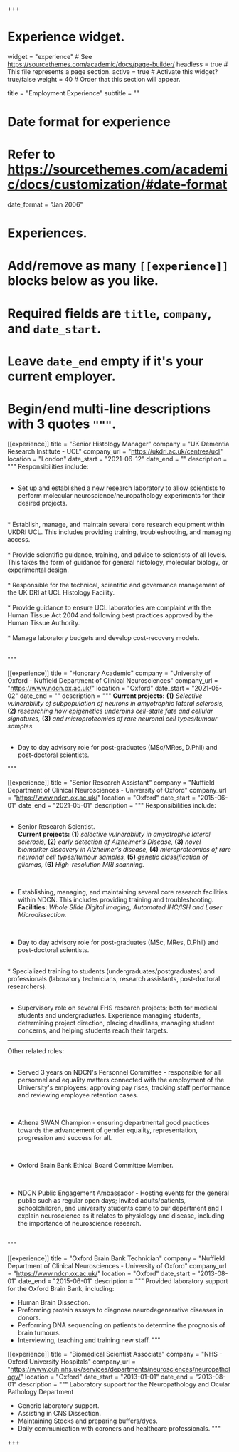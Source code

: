 +++
# Experience widget.
widget = "experience"  # See https://sourcethemes.com/academic/docs/page-builder/
headless = true  # This file represents a page section.
active = true  # Activate this widget? true/false
weight = 40  # Order that this section will appear.

title = "Employment Experience"
subtitle = ""

# Date format for experience
#   Refer to https://sourcethemes.com/academic/docs/customization/#date-format
date_format = "Jan 2006"

# Experiences. 
#   Add/remove as many `[[experience]]` blocks below as you like.
#   Required fields are `title`, `company`, and `date_start`.
#   Leave `date_end` empty if it's your current employer.
#   Begin/end multi-line descriptions with 3 quotes `"""`.

[[experience]]
  title = "Senior Histology Manager"
  company = "UK Dementia Research Institute - UCL"
  company_url = "https://ukdri.ac.uk/centres/ucl"
  location = "London"
  date_start = "2021-06-12"
  date_end = ""
  description = """
  Responsibilities include: <br>
  <br>
  
 * Set up and established a new research laboratory to allow scientists to perform molecular neuroscience/neuropathology experiments for their desired projects. <br>
  <br>
 * Establish, manage, and maintain several core research equipment within UKDRI UCL. This includes providing training, troubleshooting, and managing access. <br>
<br>
 * Provide scientific guidance, training, and advice to scientists of all levels. This takes the form of guidance for general histology, molecular biology, or experimental design. <br>
 <br>
 * Responsible for the technical, scientific and governance management of the UK DRI at UCL Histology Facility. <br>
 <br>
 * Provide guidance to ensure UCL laboratories are complaint with the Human Tissue Act 2004 and following best practices approved by the Human Tissue Authority.  <br>
 <br>
 * Manage laboratory budgets and develop cost-recovery models.   <br>
  <br>
 
"""

[[experience]]
  title = "Honorary Academic"
  company = "University of Oxford - Nuffield Department of Clinical Neurosciences"
  company_url = "https://www.ndcn.ox.ac.uk/"
  location = "Oxford"
  date_start = "2021-05-02"
  date_end = ""
  description = """
<b>Current projects:</b> <b>(1)</b> <i> Selective vulnerability of subpopulation of neurons in amyotrophic lateral sclerosis, </i> <b>(2)</b> <i>researching how epigenetics underpins cell-state fate and cellular signatures,</i> <b>(3)</b> <i>and microproteomics of rare neuronal cell types/tumour samples.</i> <br>
	<br>

* Day to day advisory role for post-graduates (MSc/MRes, D.Phil) and post-doctoral scientists. 


"""
   
[[experience]]
  title = "Senior Research Assistant"
  company = "Nuffield Department of Clinical Neurosciences - University of Oxford"
  company_url = "https://www.ndcn.ox.ac.uk/"
  location = "Oxford"
  date_start = "2015-06-01"
  date_end = "2021-05-01"
  description = """
  Responsibilities include: <br>
  <br>
  
 * Senior Research Scientist. <br>
 <b>Current projects:</b> <b>(1)</b> <i>selective vulnerability in amyotrophic lateral sclerosis, </i> <b>(2)</b> <i>early detection of Alzheimer’s Disease,</i> <b>(3)</b> <i>novel biomarker discovery in Alzheimer’s disease,</i> <b>(4)</b> <i>microproteomics of rare neuronal cell types/tumour samples,</i> <b>(5)</b> <i>genetic classification of gliomas,</i> <b>(6)</b> <i>High-resolution MRI scanning.</i> <br>
  <br>
 
 * Establishing, managing, and maintaining several core research facilities within NDCN. This includes providing training and troubleshooting.
 <br> <b>Facilities:</b> <i> Whole Slide Digital Imaging, Automated IHC/ISH and Laser Microdissection.</i> <br>
  <br>
  
 * Day to day advisory role for post-graduates (MSc, MRes, D.Phil) and post-doctoral scientists. <br>
 <br>
 * Specialized training to students (undergraduates/postgraduates) and professionals (laboratory technicians, research assistants, post-doctoral researchers).   <br>
  <br>
 
 * Supervisory role on several FHS research projects; both for medical students and undergraduates. Experience managing students, determining project direction, placing deadlines, managing student concerns, and helping students reach their targets.
 
 
 -------------------------------------------------
 
 Other related roles: <br>
  <br>
 
 * Served 3 years on NDCN's Personnel Committee - responsible for all personnel and equality matters connected with the employment of the University's employees; approving pay rises, tracking staff performance and reviewing employee retention cases. <br>
  <br>
 
  * Athena SWAN Champion - ensuring departmental good practices towards the advancement of gender equality, representation, progression and success for all. <br>
   <br>
  
  * Oxford Brain Bank Ethical Board Committee Member.  <br>
   <br>
  
  * NDCN Public Engagement Ambassador - Hosting events for the general public such as regular open days; Invited adults/patients, schoolchildren, and university students come to our department and I explain neuroscience as it relates to physiology and disease, including the importance of neuroscience research.  <br>
   <br>
""" 
	
[[experience]]
  title = "Oxford Brain Bank Technician"
  company = "Nuffield Department of Clinical Neurosciences - University of Oxford"
  company_url = "https://www.ndcn.ox.ac.uk/"
  location = "Oxford"
  date_start = "2013-08-01"
  date_end = "2015-06-01"
  description = """ 
  Provided laboratory support for the Oxford Brain Bank, including:
  
  * Human Brain Dissection.
  * Preforming protein assays to diagnose neurodegenerative diseases in donors.
  * Performing DNA sequencing on patients to determine the prognosis of brain tumours.
  * Interviewing, teaching and training new staff.
"""

[[experience]]
  title = "Biomedical Scientist Associate"
  company = "NHS - Oxford University Hospitals"
  company_url = "https://www.ouh.nhs.uk/services/departments/neurosciences/neuropathology/"
  location = "Oxford"
  date_start = "2013-01-01"
  date_end = "2013-08-01"
  description = """ Laboratory support for the Neuropathology and Ocular Pathology Department
* Generic laboratory support.
* Assisting in CNS Dissection.
* Maintaining Stocks and preparing buffers/dyes.
* Daily communication with coroners and healthcare professionals.
"""


+++

